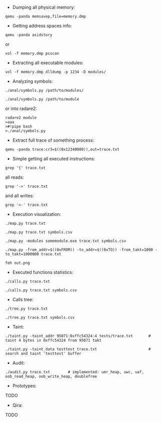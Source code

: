 - Dumping all physical memory:

`qemu -panda memsavep,file=memory.dmp`

- Getting address spaces info:

`qemu -panda asidstory`

or

`vol -f memory.dmp psscan`

- Extracting all executable modules:

`vol -f memory.dmp dlldump -p 1234 -D modules/`

- Analyzing symbols:

```
./anal/symbols.py /path/to/modules/

./anal/symbols.py /path/to/module
```

or into radare2:

```
radare2 module
>aaa
>#!pipe bash
>./anal/symbols.py
```

- Extract full trace of something process:

```qemu -panda trace:cr3=$((0x12340000)),out=trace.txt```

- Simple getting all executed instructions:

```grep '{' trace.txt```

all reads:

```grep '->' trace.txt```

and all writes:

```grep '<-' trace.txt```

- Execution visualization:

```
./map.py trace.txt

./map.py trace.txt symbols.csv

./map.py -modules somemodule.exe trace.txt symbols.csv

./map.py -from_addr=$((0xFROM)) -to_addr=$((0xTO)) -from_takt=1000 -to_takt=1000000 trace.txt

feh out.png
```

- Executed functions statistics:

```
./calls.py trace.txt

./calls.py trace.txt symbols.csv
```

- Calls tree:

```
./tree.py trace.txt

./tree.py trace.txt symbols.csv
```

- Taint:

```
./taint.py -taint_addr 95071:0xffc54324:4 tests/trace.txt       # taint 4 bytes in 0xffc54324 from 95071 takt

./taint.py -taint_data testtest trace.txt                       # search and taint 'testtest' buffer
```

- Audit:

```
./audit.py trace.txt        # implemented: umr_heap, uwc, uaf, oob_read_heap, oob_write_heap, doublefree
```

- Prototypes:

TODO

- Qira:

TODO
